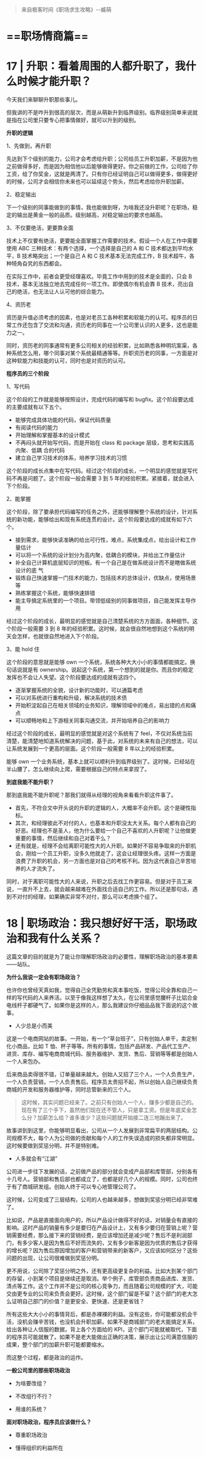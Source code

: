 > 
>
> 来自极客时间《职场求生攻略》--臧萌

# ==职场情商篇==

# 17 | 升职：看着周围的人都升职了，我什么时候才能升职？

今天我们来聊聊升职那些事儿。

但我讲的不是咋升到很高的层次，而是从萌新升到临界级别。临界级别简单来说就是指在公司里只要专心把事情做好，就可以升到的级别。

**升职的逻辑**

1、先做到，再升职

先达到下个级别的能力，公司才会考虑给升职；公司给员工升职加薪，不是因为他之前做得多好，而是因为相信他以后能够做得更好。你之前做的工作，公司给了你工资，给了你奖金，这就是两清了。只有你已经证明自己可以做得更多，做得更好的时候，公司才会相信你未来也可以延续这个势头，然后考虑给你升职加薪。

2、稳定输出

下一个级别的同事能做到的事情，我也能做到呀，为啥我还没升职呢？在职场，稳定的输出是黄金一般的品质。级别越高，对稳定输出的要求也越高。

3、不仅要绝活，更要靠全面

技术上不仅要有绝活，更要能全面掌握工作需要的技术。假设一个人在工作中需要使用 ABC 三种技术：有两个选择，一个选择是自己的 A 和 C 技术都达到平均水平，B 技术略突出；一个是自己 A 和 C 技术基本无法完成工作，B 技术超牛，各种犄角旮旯的东西都会。

在实际工作中，前者会更受经理喜欢。毕竟工作中用到的技术是全面的，只会 B 技术，基本无法独立地去完成任何一项工作。即使偶尔有机会靠 B 技术，亮出自己的绝活，也无法让人认可他的综合能力。

4、资历老

资历是升值必须考虑的因素，也是对老员工各种积累和软能力的认可。程序员的日常工作还包含了交流和沟通，资历老的同事在一个公司里认识的人更多，这也是能力之一。

同时，资历老的同事通常有更多公司相关的经验积累，比如熟悉各种明坑案渠，各种系统怎么用，哪个同事对某个系统最精通等等。升职资历老的同事，一方面是对这种软能力和技能的认可，同时也是对资历的认可。

**程序员的三个阶段**

1、写代码

这个阶段的工作就是能够按照设计，完成代码的编写和 bugfix。这个阶段要达成的主要成就有以下五个。

- 能够完成具体功能的代码，保证代码质量
- 有阅读代码的能力
- 开始理解和掌握基本的设计模式
- 不再闷头就开始写代码，而是开始在 class 和 package 层级，思考和实践高内聚、低耦
  合的代码
- 建立自己学习技术的体系，培养学习技术的习惯

这个阶段的成长点集中在写代码。经过这个阶段的成长，一个明显的感觉就是写代码不再是问题了。这个阶段一般会需要 3 到 5 年的经验积累。紧接着，就会进入下个阶段。

2、能掌握

这个阶段，除了要承担代码编写的任务之外，还能够理解整个系统的设计，针对系统的新功能，能够给出和现有系统连贯的设计。这个阶段要达成的成就有如下六个。

- 接到需求，能够快读准确的给出可行性，难点，系统集成点，给出设计和工作量估计
- 可以将一个系统的设计划分为高内聚，低耦合的模块，并给出工作量估计
- 补全自己计算机底层知识的短板。有一个自己是在做系统设计而不是瞎做系统设计的底
  气
- 锻炼自己快速掌握一门技术的能力，包括技术的总体设计，优缺点，使用场景等
- 熟练掌握这个系统，能够快速排错
- 能主导搞定系统里的一个项目。带领低级别的同事做项目，自己能发挥主导作用

经过这个阶段的成长，最明显的感觉就是自己清楚系统的方方面面，各种细节。这个阶段一般需要 3 到 8 年的经验积累。这时候，就会很自然地想到这个系统的明天会怎样，也就很自然地进入下个阶段。

3、能 hold 住

这个阶段的意思就是能够 own 一个系统，系统各种大大小小的事情都能搞定。换句话说就是有 ownership。说起这个系统，第一个想到的就是你。而且你的稳定发挥也不会让人失望。这个阶段要达成的成就有这四个。

- 逐渐掌握系统的全貌，设计新的功能时，可以通篇考虑
- 可以对系统进行重构和升级，解决系统的技术债
- 开始积淀起自己在相关领域的业务知识，理解领域中的难点，易出错的点和痛点
- 可以顺畅地和上下游相关同事沟通交流，并开始培养自己的影响力

经过这个阶段的成长，最明显的感觉就是对这个系统有了 feel，不仅对系统当前清楚，能清楚地知道系统解决的问题，基于此，对系统的未来有自己的想法，可以让系统发展到一个更高的层面。这个阶段一般需要 8 年以上的经验积累。

能够 own 一个业务系统，基本上就可以顺利升到临界级别了。这时候，已经站在半山腰了，怎么继续向上爬，需要根据自己的特点来拿捏了。

**到底我能不能升职？**

那到底我能不能升职呢？那我们就得从经理的视角来看看升职这件事了。

- 首先，不符合文中开头说的升职的逻辑的人，大概率不会升职。这个是硬性指标。
- 其次，和经理彼此不对付的人，也基本和升职没太大关系。每个人都有自己的好恶。经理也不是圣人，他为什么要给一个自己不喜欢的人升职呢？让他做更重要的事情，然后继续和自己对着干么？
- 还有就是，经理不会给离职可能性大的人升职。如果好不容易争取来的升职机会，刚给一个员工升职，没多久他就走了，这会让经理很头疼。这样一方面是浪费了升职的机会，另一方面也是对自己的考核不利。因为这代表自己辛苦培养的人才流失了。

同时，对于离职可能性大的人来说，升职之后去找工作更容易。但是对于员工来说，一直升不上去，就会越来越难在外面找合适自己的工作。所以还是那句话，遇到不对付的经理，如果确实非常不对付，那么可以考虑换个组了。

# 18 | 职场政治：我只想好好干活，职场政治和我有什么关系？

这篇文章的目的就是为了能让你理解职场政治的必要性，理解职场政治的基本要素——站队。

**为什么我说一定会有职场政治？**

也许你也曾经天真如我，觉得自己全凭勤劳和真本事吃饭，觉得公司全靠和自己一样的写代码的人来养活。以至于像我这样想了太久，在公司里感觉腰杆子比铝合金电线杆子都硬气了。如果你是这样的人，那么我建议你仔细品品我下面说的这个故事。

- 人少总是小而美

这是一个电商网站的故事。一开始，有一个“草台班子”，只有创始人单干，卖定制化小商品，比如 T 恤、杯子等等。所有的事情，包括产品研发、产品代工生产、进货、库存、编写电商商城代码、服务器维护、发货、售后、营销等等都是创始人一个人来包办。

后来商品卖得很不错，订单量越来越大。创始人又招了三个人，一个人负责生产，一个人负责营销，一个人负责售后。程序员太贵招不起，所以创始人自己继续负责商城的开发和服务器维护等，同时总管新来的三个人。

> 这时候，其实问题已经来了。之前只有创始人一个人，赚多少都是自己的。现在有了三个手下，虽然他们现在还不管人，只是拿工资。但是年底奖金怎么分？加薪怎么给？谁多谁少？这些问题就开始接二连三地蹦出来了。

故事讲到到这里，你能够明显看出，公司从一个人发展到非常扁平的两层结构。公司规模不大，每个人为公司做的贡献和每个人的工作失误造成的损失都非常明显。这时候要做到奖惩分明，并不是特别难。

- 人多就会有“江湖”

公司进一步往下发展的话，之前做产品的部分就会变成产品部和库管部，分别各有十几号人。营销部和售后部也都成立了，也都是好几个人的规模。同时，公司也终于有了商城研发组。创始人终于可以专心地管理公司了。

这时候，公司变成了三层结构，公司的人也越来越多，想做到奖惩分明已经非常难了。

比如说，产品是直接面向用户的，所以产品设计做得不好的话，对销量会有直接的影响。这时产品的销量有多少是要归在产品设计上，又有多少要归在营销上呢？营销需要经费，那么接下来的营销经费，是应该增加还是减少呢？售后不是利润部门，有多少客人是因为售后不好而流失的，又有多少新客是因为优质的售后才获得的增长呢？因为售后原因增加的客户和营销带来的新客户，又应该如何区分？这些问题的出现，让公司很难做到奖惩分明。

更不用说，公司除了奖惩分明之外，还有更高级更复杂的利益。比如大到某个部门的存留，小到某个项目是继续还是取消。举个例子，库管部负责商品进库、发货、清点等工作。这个工作并不是公司的核心竞争力，而且随着公司规模的扩大，可能交由更专业的公司来负责会更好。这时候，这个部门留是不留？这个部门的老大怎么证明自己部门的价值？是更安全、更快速、还是更省钱？

所有这些大大小小的事情背后，都是赤裸裸的利益。没有这些，你可能都没机会干活，没机会赚辛苦钱，也没机会升职加薪。如果不是商城部门的老大能搞定关系，给出各种让人信服的数据，背上各个方面给的 KPI，这个部门可能就被取代，下面的程序员可能就散了。如果不是老大能做出正确的决策，展示出让公司满意信服的成果，整个部门的加薪升职可能都要缩水。

而这整个过程，都是政治的运作。

**一般公司里的那些职场政治**



- 为啥要改组？



- 不改组行不行？



- 用谁的系统？



**面对职场政治，程序员应该做什么？**



- 尊重职场政治



- 懂得组织的利益所在





